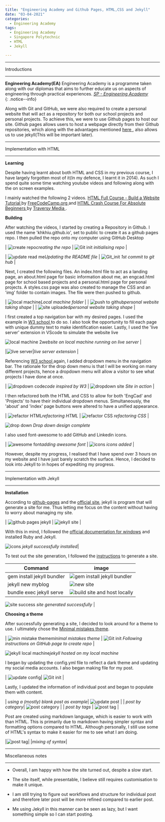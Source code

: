 ```yaml
---
title: "Engineering Academy and Github Pages, HTML,CSS and Jekyll"
date: "03-04-2021"
categories:
  - Engineering Academy
tags:
  - Engineering Academy
  - Singapore Polytechnic
  - HTML
  - Jekyll

---
```


***

Introductions

***

**Engineering Academy(EA)** Engineering Academy is a programme taken along with our diplomas that aims to further educate us on aspects of engineering through practical experiences. 
<cite><a href="https://www.sp.edu.sg/engineering-cluster/engineering-academy">SP - Engineering Academy</a></cite>  
{: .notice--info}


Along with Git and GitHub, we were also required to create a personal website that will act as a repository for both our school projects and personal projects. To achieve this, we were to use Github pages to host our site. Github pages allows users to host a webpage directly from their Github repositories, which along with the advantages mentioned <a href="https://khkhiu.github.io/engineering%20academy/engcad-github/"> here </a>, also allows us to use jekyll(This will be important later).

***

Implementation with HTML

***

<strong>Learning</strong>

Despite having learnt about both HTML and CSS in my previous course, I have largely forgotten most of it(In my defence, I learnt it in 2014). As such I spend quite some time watching youtube videos and following along with the on screen examples.

I mainly watched the following 2 videos. <a href="https://www.youtube.com/watch?v=pQN-pnXPaVg"> HTML Full Course - Build a Website Tutorial </a> by <a href="https://www.youtube.com/channel/UC8butISFwT-Wl7EV0hUK0BQ"> FreeCodeCamp.org </a> and <a href="https://www.youtube.com/watch?v=UB1O30fR-EE">HTML Crash Course For Absolute Beginners </a> by <a href="https://www.youtube.com/channel/UC29ju8bIPH5as8OGnQzwJyA"> Traversy Media </a>.

<strong>Building</strong>

After watching the videos, I started by creating a Repository in Github. I used the name 'khkhiu.github.io', set to public to create it as a github pages repo. I then pulled the repo onto my computer using GitHub Desktop  

| ![create repo](/assets/images/2021-03-29-engcad-github-pages/HTML/Create_repo.png)<em>creating the repo</em> | ![Git init](/assets/images/2021-03-29-engcad-github-pages/HTML/Github_init.png) <em>initialising repo</em> |

| ![update read me](/assets/images/2021-03-29-engcad-github-pages/HTML/Vscode-Readme.png)<em>Updating the README file</em> | ![Git_init](/assets/images/2021-03-29-engcad-github-pages/HTML/Github_1st_commit.png) <em>1st commit to git hub</em> |

Next, I created the following files. An index.html file to act as a landing page, an about.html page for basic information about me, an engcad.html page for school based projects and a personal.html page for personal projects. A styles.css page was also created to manage the CSS and an 'img' folder to contain images. The file were then pushed to github.

| ![local machine](/assets/images/2021-03-29-engcad-github-pages/HTML/Local_machine.png)<em>Local machine folder</em> |
| ![push to github](/assets/images/2021-03-29-engcad-github-pages/HTML/Upload_local_machine.png)<em>personal website taking shape</em> |
| ![site uploaded](/assets/images/2021-03-29-engcad-github-pages/HTML/Update_github.png)<em>personal website taking shape</em> |

I first created a top navigation bar with my desired pages. I used the example in <a href = "https://www.w3schools.com/howto/howto_js_topnav.asp"> W3 school </a> to do so. I also took the opportunity to fill each page with unique dummy text to make identification easier. Lastly, I used the 'live server' extension in VScode to simulate the website live 

![local machine 2](/assets/images/2021-03-29-engcad-github-pages/HTML/Local_machine_design.png)<em>website on local machine running on live server</em> |


|![live server](/assets/images/2021-03-29-engcad-github-pages/HTML/liverserver.png)|<em>live server extension</em> |

Referencing <a href="https://www.w3schools.com/howto/howto_css_dropdown_navbar.asp">W3 school </a> again, I added  dropdown menu in the navigation bar. The rationale for the drop down menu is that I will be working on many different projects, hence a dropdown menu will allow a visitor to see what projects I have done at once. 

| ![dropdown code](/assets/images/2021-03-29-engcad-github-pages/HTML/Local_machine_design2_code.png)<em>code inspired by W3</em> | ![dropdown site](/assets/images/2021-03-29-engcad-github-pages/HTML/Local_machine_design2.png) <em>Site in action</em> |

I then refactored both the HTML and CSS to allow for both 'EngCad' and 'Projects' to have their individual dropdown menus. Simultaneously, the 'about' and 'index' page buttons were altered to have a unified appearance.

| ![refactor HTML](/assets/images/2021-03-29-engcad-github-pages/HTML/refactored_HTML.png)<em>refactoring HTML</em> | ![refactor CSS](/assets/images/2021-03-29-engcad-github-pages/HTML/refactored_CSS.png) <em>refactoring CSS</em> |

![drop down](/assets/images/2021-03-29-engcad-github-pages/HTML/Local_machine_design_drop.png) <em>Drop down design complete</em>

I also used font-awesome to add GitHub and Linkedin icons.

| ![awesome font](/assets/images/2021-03-29-engcad-github-pages/HTML/fa_icons.png)<em>adding awesome font</em> | ![icons](/assets/images/2021-03-29-engcad-github-pages/HTML/Local_machine_design_icons.png) <em>icons added</em> |

However, despite my progress, I realised that I have spend over 3 hours on my website and I have just barely scratch the surface. Hence, I decided to look into Jekyll to in hopes of expediting my progress.


***

Implementation with Jekyll

***

<strong>Installation</strong>

According to <a href="https://pages.github.com/">github-pages</a> and the <a href="https://jekyllrb.com/">official site</a>, jekyll is program that will generate a site for me. Thus letting me focus on the content without having to worry about managing my site.

| ![github pages jekyll](/assets/images/2021-03-29-engcad-github-pages/Jekyll/github_jekyll.png) | ![jekyll site](/assets/images/2021-03-29-engcad-github-pages/Jekyll/jekyll_site.png) |

With this in mind, I followed the <a href="https://jekyllrb.com/docs/installation/windows/">official documentation for windows</a> and installed Ruby and Jekyll.

![icons](/assets/images/2021-03-29-engcad-github-pages/Jekyll/jekyll_install_success.png) <em>jekyll successfully installed</em>|

To test out the site generation, I followed the <a href="https://jekyllrb.com/docs/">instructions</a> to generate a site.

| Command   | image |
| ----------- | ----------- |
| gem install jekyll bundler | ![gem install jekyll bundler](/assets/images/2021-03-29-engcad-github-pages/Jekyll/site_gen1.png) | 
| jekyll new myblog | ![new site](/assets/images/2021-03-29-engcad-github-pages/Jekyll/site_gen2.png) | 
| bundle exec jekyll serve | ![build site and host locally](/assets/images/2021-03-29-engcad-github-pages/Jekyll/site_gen3.png) |

![site success](/assets/images/2021-03-29-engcad-github-pages/Jekyll/gen_success.png) <em> site generated successfully </em>|

<strong>Choosing a theme</strong>

After successfully generating a site, I decided to look around for a theme to use. I ultimately chose the <a href="https://jekyllthemes.io/theme/minimal-mistakes">Minimal mistakes theme</a>. 

| ![min mistake theme](/assets/images/2021-03-29-engcad-github-pages/Jekyll/min_mistake.png)<em>minimal mistakes theme</em> | ![Git init](/assets/images/2021-03-29-engcad-github-pages/Jekyll/min_mistake_make_repo.png) <em>Following instructions on GitHub page to create repo</em> |

![jekyll local machine](/assets/images/2021-03-29-engcad-github-pages/Jekyll/jekyll_machine.png)<em>jekyll hosted on my local machine</em>

I began by updating the config.yml file to reflect a dark theme and updating my social media accounts. I also began making file for my post.

| ![update config](/assets/images/2021-03-29-engcad-github-pages/Jekyll/update_config.png)| ![Git init](/assets/images/2021-03-29-engcad-github-pages/Jekyll/update_post.png)  |

Lastly, I updated the information of individual post and began to populate them with content.

| <em>using a (mostly) blank post as example</em>| ![update post](/assets/images/2021-03-29-engcad-github-pages/Jekyll/edit_post.png) | 
| <em>post by category</em>| ![post category](/assets/images/2021-03-29-engcad-github-pages/Jekyll/post_cat.png)  |
| <em>post by tags</em> | ![post tag](/assets/images/2021-03-29-engcad-github-pages/Jekyll/post_tag.png) | 

Post are created using markdown language, which is easier to work with than HTML. This is primarily due to markdown having simpler syntax and formatting options compared to HTML. Although personally, I still use some of HTML's syntax to make it easier for me to see what I am doing.

|![post tag](/assets/images/2021-03-29-engcad-github-pages/Jekyll/mix_syntax.png)|
|<em>mixing of syntax</em>|

***

Miscellaneous notes

***
- Overall, I am happy with how the site turned out, despite a slow start.

- The site itself, while presentable, I believe still requires customisation to make it unique.

- I am still trying to figure out workflows and structure for individual post and therefore later post will be more refined compared to earlier post.

- Me using Jekyll in this manner can be seen as lazy, but I want something simple so I can start posting.